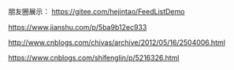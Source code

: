 朋友圈展示：
https://gitee.com/hejintao/FeedListDemo

https://www.jianshu.com/p/5ba9b12ec933


http://www.cnblogs.com/chivas/archive/2012/05/16/2504006.html

https://www.cnblogs.com/shifenglin/p/5216326.html
